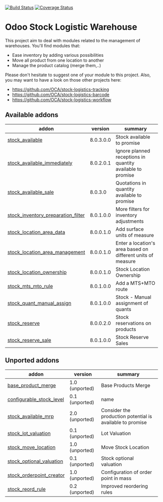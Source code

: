 [![Build Status](https://travis-ci.org/OCA/stock-logistics-warehouse.svg?branch=8.0)](https://travis-ci.org/OCA/stock-logistics-warehouse)
[![Coverage Status](https://img.shields.io/coveralls/OCA/stock-logistics-warehouse/badge.png?branch=8.0)](https://coveralls.io/r/OCA/stock-logistics-warehouse?branch=8.0)

Odoo Stock Logistic Warehouse
=============================


This project aim to deal with modules related to the management of warehouses. You'll find modules that:

 - Ease inventory by adding various possibilities
 - Move all product from one location to another
 - Manage the product catalog (merge them,..)

Please don't hesitate to suggest one of your module to this project. Also, you may want to have a look on those other projects here:

 - https://github.com/OCA/stock-logistics-tracking
 - https://github.com/OCA/stock-logistics-barcode
 - https://github.com/OCA/stock-logistics-workflow

[//]: # (addons)
Available addons
----------------
addon | version | summary
--- | --- | ---
[stock_available](stock_available/) | 8.0.3.0.0 | Stock available to promise
[stock_available_immediately](stock_available_immediately/) | 8.0.2.0.1 | Ignore planned receptions in quantity available to promise
[stock_available_sale](stock_available_sale/) | 8.0.3.0 | Quotations in quantity available to promise
[stock_inventory_preparation_filter](stock_inventory_preparation_filter/) | 8.0.1.0.0 | More filters for inventory adjustments
[stock_location_area_data](stock_location_area_data/) | 8.0.0.1.0 | Add surface units of measure
[stock_location_area_management](stock_location_area_management/) | 8.0.0.1.0 | Enter a location's area based on different units of measure
[stock_location_ownership](stock_location_ownership/) | 8.0.0.1.0 | Stock Location Ownership
[stock_mts_mto_rule](stock_mts_mto_rule/) | 8.0.1.0.0 | Add a MTS+MTO route
[stock_quant_manual_assign](stock_quant_manual_assign/) | 8.0.1.0.0 | Stock - Manual assignment of quants
[stock_reserve](stock_reserve/) | 8.0.0.2.0 | Stock reservations on products
[stock_reserve_sale](stock_reserve_sale/) | 8.0.1.0.0 | Stock Reserve Sales

Unported addons
---------------
addon | version | summary
--- | --- | ---
[base_product_merge](base_product_merge/) | 1.0 (unported) | Base Products Merge
[configurable_stock_level](configurable_stock_level/) | 0.1 (unported) | name
[stock_available_mrp](stock_available_mrp/) | 2.0 (unported) | Consider the production potential is available to promise
[stock_lot_valuation](stock_lot_valuation/) | 0.1 (unported) | Lot Valuation
[stock_move_location](stock_move_location/) | 1.0 (unported) | Move Stock Location
[stock_optional_valuation](stock_optional_valuation/) | 0.1 (unported) | Stock optional valuation
[stock_orderpoint_creator](stock_orderpoint_creator/) | 1.0 (unported) | Configuration of order point in mass
[stock_reord_rule](stock_reord_rule/) | 0.2 (unported) | Improved reordering rules

[//]: # (end addons)
